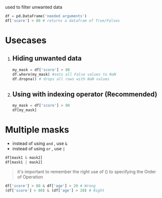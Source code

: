 used to filter unwanted data
```python
df = pd.DataFrame('needed arguments')
df['score'] > 80 # returns a datafram of True/Falses
```
# Usecases 
1. ## Hiding unwanted data
	```python
	my_mask = df['score'] > 80
	df.where(my_mask) #sets all False values to NaN
	df.dropna() # drops all rows with NaN values
	```
2. ## Using with indexing operator (Recommended)
	```python
	my_mask = df['score'] > 80
	df[my_mask]
	```
# Multiple masks
- instead of using `and` , use `&`
- instead of using `or` , use `|`
```python
df[mask1 & mask2] 
df[mask1 | mask2]
```
> it's important to remember the right use of () to specifying the Order of Operation
```python
df['score'] > 80 & df['age'] > 20 # Wrong
(df['score'] > 80) & (df['age'] > 20) # Right
```

 
